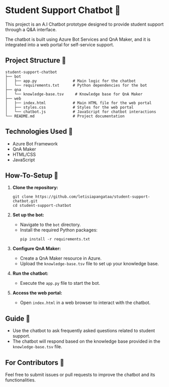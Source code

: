 # Student Support Chatbot 🤖

This project is an A.I Chatbot prototype designed to provide student support through a Q&A interface.

The chatbot is built using Azure Bot Services and QnA Maker, and it is integrated into a web portal for self-service support.

## Project Structure 🤖

```
student-support-chatbot
├── bot
│   ├── app.py                # Main logic for the chatbot
│   └── requirements.txt      # Python dependencies for the bot
├── qna
│   └── knowledge-base.tsv     # Knowledge base for QnA Maker
├── web
│   ├── index.html            # Main HTML file for the web portal
│   ├── styles.css            # Styles for the web portal
│   └── chatbot.js            # JavaScript for chatbot interactions
└── README.md                 # Project documentation
```

## Technologies Used 🤖

- Azure Bot Framework
- QnA Maker
- HTML/CSS
- JavaScript

## How-To-Setup 🤖

1. **Clone the repository:**
   ```
   git clone https://github.com/letisiapangataa/student-support-chatbot.git
   cd student-support-chatbot
   ```

2. **Set up the bot:**
   - Navigate to the `bot` directory.
   - Install the required Python packages:
     ```
     pip install -r requirements.txt
     ```

3. **Configure QnA Maker:**
   - Create a QnA Maker resource in Azure.
   - Upload the `knowledge-base.tsv` file to set up your knowledge base.

4. **Run the chatbot:**
   - Execute the `app.py` file to start the bot.

5. **Access the web portal:**
   - Open `index.html` in a web browser to interact with the chatbot.

## Guide 🤖

- Use the chatbot to ask frequently asked questions related to student support.
- The chatbot will respond based on the knowledge base provided in the `knowledge-base.tsv` file.

## For Contributors 🤖

Feel free to submit issues or pull requests to improve the chatbot and its functionalities.